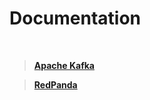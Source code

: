 # **Documentation**
<br>

> [**Apache Kafka**](https://fourtysevenbillion-my.sharepoint.com/:w:/g/personal/lovesh_kumrawat_47billion_com/EZL5waK5E1pFkPI4vt4SfgcBqqQK4ZOzEjhloUhtDQ52mQ?e=JCWrFx)

> [**RedPanda**](https://fourtysevenbillion-my.sharepoint.com/:w:/g/personal/jaishree_gullani_47billion_com/Ebj_d4Lh2wpIthNjis0ONlIBm1AUf9sUiQxJAaoQ-J9Y1g?e=CkHFFU)